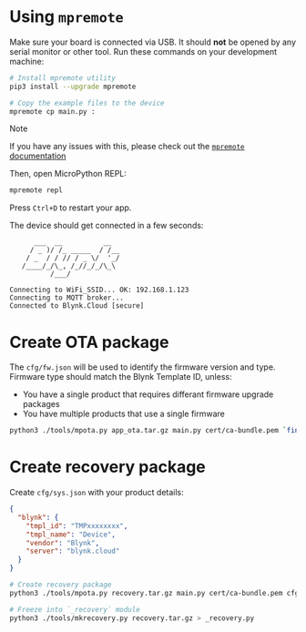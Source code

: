 
# Using `mpremote`

Make sure your board is connected via USB. It should **not** be opened by any serial monitor or other tool.
Run these commands on your development machine:

```sh
# Install mpremote utility
pip3 install --upgrade mpremote

# Copy the example files to the device
mpremote cp main.py :
```

> [!NOTE]
> If you have any issues with this, please check out the [`mpremote` documentation](https://docs.micropython.org/en/latest/reference/mpremote.html)

Then, open MicroPython REPL:

```sh
mpremote repl
```

Press `Ctrl+D` to restart your app.

The device should get connected in a few seconds:

```log
      ___  __          __
     / _ )/ /_ _____  / /__
    / _  / / // / _ \/  '_/
   /____/_/\_, /_//_/_/\_\
          /___/

Connecting to WiFi_SSID... OK: 192.168.1.123
Connecting to MQTT broker...
Connected to Blynk.Cloud [secure]
```

# Create OTA package

The `cfg/fw.json` will be used to identify the firmware version and type.
Firmware type should match the Blynk Template ID, unless:
- You have a single product that requires differant firmware upgrade packages
- You have multiple products that use a single firmware

```sh
python3 ./tools/mpota.py app_ota.tar.gz main.py cert/ca-bundle.pem `find ./lib -name '*.py'`
```

# Create recovery package

Create `cfg/sys.json` with your product details:
```json
{
  "blynk": {
    "tmpl_id": "TMPxxxxxxxx",
    "tmpl_name": "Device",
    "vendor": "Blynk",
    "server": "blynk.cloud"
  }
}
```

```sh
# Create recovery package
python3 ./tools/mpota.py recovery.tar.gz main.py cert/ca-bundle.pem cfg/sys.json

# Freeze into `_recovery` module
python3 ./tools/mkrecovery.py recovery.tar.gz > _recovery.py
```
